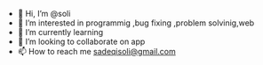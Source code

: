- 👋 Hi, I’m @soli
- 👀 I’m interested in programmig ,bug fixing ,problem solvinig,web  
- 🌱 I’m currently learning 
- 💞️ I’m looking to collaborate on app
- 📫 How to reach me sadeqisoli@gmail.com

<!---
solisadeqi/solisadeqi is a ✨ special ✨ repository because its `README.md` (this file) appears on your GitHub profile.
You can click the Preview link to take a look at your changes.
--->
